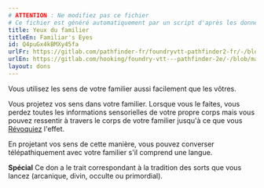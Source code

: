 ```yaml
---
# ATTENTION : Ne modifiez pas ce fichier
# Ce fichier est généré automatiquement par un script d'après les données du module Foundry VTT officiel et de sa traduction
title: Yeux du familier
titleEn: Familiar's Eyes
id: Q4puGx4kBMXy45fa
urlFr: https://gitlab.com/pathfinder-fr/foundryvtt-pathfinder2-fr/-/blob/master/data/feats/Q4puGx4kBMXy45fa.htm
urlEn: https://gitlab.com/hooking/foundry-vtt---pathfinder-2e/-/blob/master/packs/data/feats.db/familiar-s-eyes.json
layout: dons
---
```

Vous utilisez les sens de votre familier aussi facilement que les vôtres.

Vous projetez vos sens dans votre familier. Lorsque vous le faites, vous perdez toutes les informations sensorielles de votre propre corps mais vous pouvez ressentir à travers le corps de votre familier jusqu'à ce que vous [Révoquiez](../actions/révoquer.html) l'effet.

En projetant vos sens de cette manière, vous pouvez converser télépathiquement avec votre familier s'il comprend une langue.

**Spécial** Ce don a le trait correspondant à la tradition des sorts que vous lancez (arcanique, divin, occulte ou primordial).
